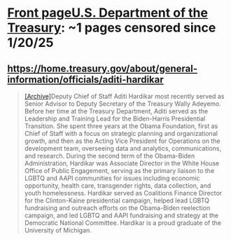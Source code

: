



# [Front pageU.S. Department of the Treasury](treasury.gov): ~1 pages censored since 1/20/25

## https://home.treasury.gov/about/general-information/officials/aditi-hardikar


> [[Archive]](https://web.archive.org/web/20240000000000*/https://home.treasury.gov/about/general-information/officials/aditi-hardikar)Deputy Chief of Staff Aditi Hardikar most recently served as Senior Advisor to Deputy Secretary of the Treasury Wally Adeyemo. Before her time at the Treasury Department, Aditi served as the Leadership and Training Lead for the Biden-Harris Presidential Transition. She spent three years at the Obama Foundation, first as Chief of Staff with a focus on strategic planning and organizational growth, and then as the Acting Vice President for Operations on the development team, overseeing data and analytics, communications, and research. During the second term of the Obama-Biden Administration, Hardikar was Associate Director in the White House Office of Public Engagement, serving as the primary liaison to the LGBTQ and AAPI communities for issues including economic opportunity, health care, transgender rights, data collection, and youth homelessness. Hardikar served as Coalitions Finance Director for the Clinton-Kaine presidential campaign, helped lead LGBTQ fundraising and outreach efforts on the Obama-Biden reelection campaign, and led LGBTQ and AAPI fundraising and strategy at the Democratic National Committee. Hardikar is a proud graduate of the University of Michigan.